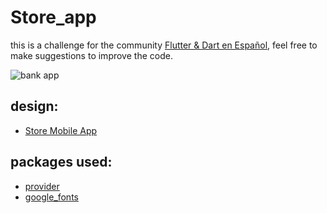 # Store_app

this is a challenge for the community [Flutter & Dart en Español](https://www.facebook.com/groups/flutter.dart.spanish),
feel free to make suggestions to improve the code.


![bank app](https://user-images.githubusercontent.com/77682546/148671857-f0530fed-1726-41c0-ae86-ba8db303a1c0.gif)





## design:
- [Store Mobile App](https://fb.watch/aop2ba2V26/)

## packages used:
- [provider](https://pub.dev/packages/provider)
- [google_fonts](https://pub.dev/packages/google_fonts)
